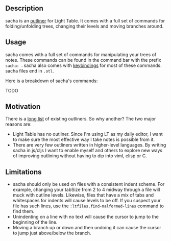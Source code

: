 ## Description

sacha is an [outliner](http://en.wikipedia.org/wiki/Outliner) for Light Table.
It comes with a full set of commands for folding/unfolding trees, changing their
levels and moving branches around.

## Usage

sacha comes with a full set of commands for manipulating your trees of notes. These commands can be found
in the command bar with the prefix `sacha: `. sacha also comes with [keybindings](#TODO) for most of these commands.
sacha files end in `.otl`.

Here is a breakdown of sacha's commands:

TODO

## Motivation

There is a [long list](http://en.wikipedia.org/wiki/Outliner#Desktop_outliners) of existing outliners. So why another?
The two major reasons are:

* Light Table has no outliner. Since I'm using LT as my daily editor, I want to make sure the most effective way I
  take notes is possible from it.
* There are very few outliners written in higher-level languages. By writing sacha in js/cljs I want to enable
  myself and others to explore new ways of improving outlining without having to dip into viml, elisp or C.

## Limitations

* sacha should only be used on files with a consistent indent scheme. For example, changing your tabSize from 2 to 4
  midway through a file will muck with outline levels. Likewise, files that have a mix of tabs and whitespaces for
  indents will cause levels to be off. If you suspect your file has such lines, use the `:ltfiles.find-malformed-lines`
  command to find them.
* Unindenting on a line with no text will cause the cursor to jump to the beginning of the line.
* Moving a branch up or down and then undoing it can cause the cursor to jump just above/below the branch.
